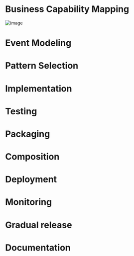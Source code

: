 # Business Capability Mapping
 ![image](https://user-images.githubusercontent.com/64334685/200455030-c381ba85-91b8-4bb9-99a2-28ead9a633fe.png)
# Event Modeling
# Pattern Selection
# Implementation
# Testing
# Packaging
# Composition
# Deployment
# Monitoring
# Gradual release
# Documentation
